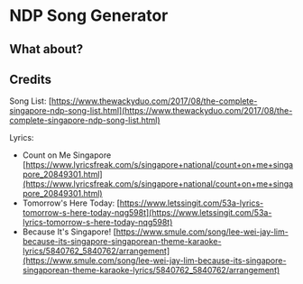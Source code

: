 # NDP Song Generator

## What about?

## Credits

Song List: [https://www.thewackyduo.com/2017/08/the-complete-singapore-ndp-song-list.html](https://www.thewackyduo.com/2017/08/the-complete-singapore-ndp-song-list.html)

Lyrics:

- Count on Me Singapore [https://www.lyricsfreak.com/s/singapore+national/count+on+me+singapore_20849301.html](https://www.lyricsfreak.com/s/singapore+national/count+on+me+singapore_20849301.html)
- Tomorrow's Here Today: [https://www.letssingit.com/53a-lyrics-tomorrow-s-here-today-nqg598t](https://www.letssingit.com/53a-lyrics-tomorrow-s-here-today-nqg598t)
- Because It's Singapore! [https://www.smule.com/song/lee-wei-jay-lim-because-its-singapore-singaporean-theme-karaoke-lyrics/5840762_5840762/arrangement](https://www.smule.com/song/lee-wei-jay-lim-because-its-singapore-singaporean-theme-karaoke-lyrics/5840762_5840762/arrangement)
